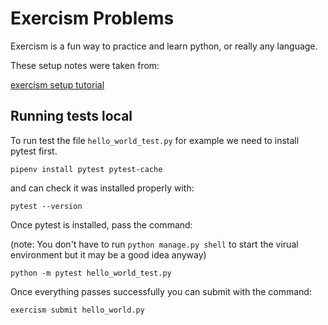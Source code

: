 # Exercism Problems

Exercism is a fun way to practice and learn python, or really any language.

These setup notes were taken from:

[exercism setup tutorial](https://medium.com/@pathakanupam20/simple-guide-to-download-solve-submit-the-hello-world-python-exercise-at-exercism-io-2a0438d9f5d6)


## Running tests local

To run test the file `hello_world_test.py` for example we need to install pytest first.

```shell
pipenv install pytest pytest-cache
```

and can check it was installed properly with:


```shell
pytest --version
```

Once pytest is installed, pass the command:

(note: You don't have to run `python manage.py shell` to start the virual 
environment but it may be a good idea anyway)


```shell
python -m pytest hello_world_test.py
```


Once everything passes successfully you can submit with the command:

```shell
exercism submit hello_world.py
```








